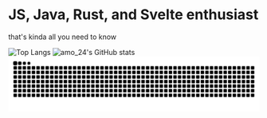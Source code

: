 # JS, Java, Rust, and Svelte enthusiast

that's kinda all you need to know

![Top Langs](https://github-readme-stats.vercel.app/api/top-langs/?username=IMakeDiscordBots&theme=radical)
![amo_24's GitHub stats](https://github-readme-stats.vercel.app/api?username=IMakeDiscordBots&theme=radical)
![Snake animation](https://github.com/IMakeDiscordBots/IMakeDiscordBots/blob/output/github-contribution-grid-snake.svg)
